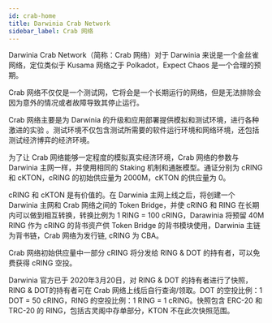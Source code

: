 ```yaml
---
id: crab-home
title: Darwinia Crab Network
sidebar_label: Crab 网络
---
```


Darwinia Crab Network（简称：Crab 网络）对于 Darwinia 来说是一个金丝雀网络，定位类似于 Kusama 网络之于 Polkadot，Expect Chaos 是一个合理的预期。

Crab 网络不仅仅是一个测试网，它将会是一个长期运行的网络，但是无法排除会因为意外的情况或者故障导致其停止运行。

Crab 网络主要是为 Darwinia 的升级和应用部署提供模拟和测试环境，进行各种激进的实验 。测试环境不仅包含测试所需要的软件运行环境和网络环境，还包括测试经济博弈的经济环境。

为了让 Crab 网络能够一定程度的模拟真实经济环境，Crab 网络的参数与 Darwinia 主网一样，并使用相同的 Staking 机制和通胀模型。通证分别为 cRING 和 cKTON，cRING 的初始供应量为 2000M，cKTON 的供应量为 0。

cRING 和 cKTON 是有价值的。在 Darwinia 主网上线之后，将创建一个 Darwinia 主网和 Crab 网络之间的 Token Bridge，并使 cRING 和 RING 在长期内可以做到相互转换，转换比例为 1 RING = 100 cRING，Darawinia 将预留 40M RING 作为 cRING 的背书资产供 Token Bridge 的背书模块使用，Darwinia 主链为背书链，Crab 网络为发行链, cRING 为 CBA。

Crab 网络初始供应量中一部分 cRING 将分发给 RING & DOT 的持有者，可以免费获得 cRING 空投。

Darwinia 官方已于 2020年3月20日，对 RING & DOT 的持有者进行了快照，RING & DOT的持有者可在 Crab 网络上线后自行查询/领取。DOT 的空投比例：1 DOT = 50 cRING，RING 的空投比例：1 RING = 1 cRING。快照包含 ERC-20 和 TRC-20 的 RING，包括古灵阁中存单部分，KTON 不在此次快照范围。

